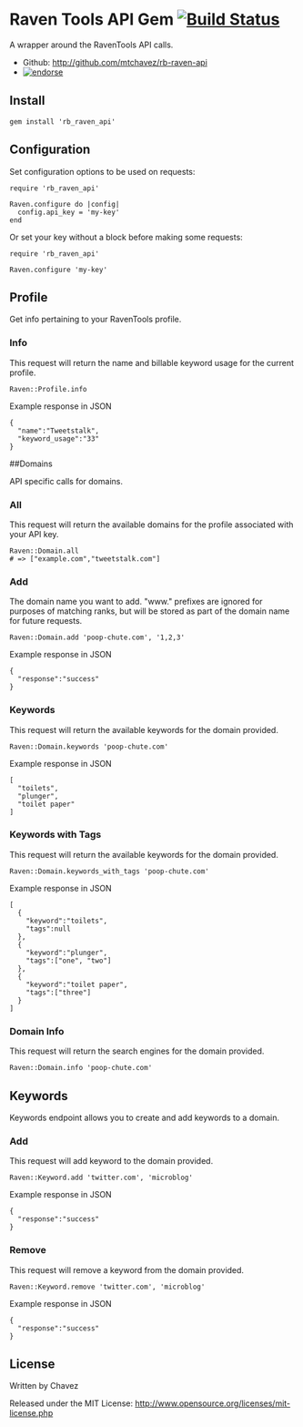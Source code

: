 Raven Tools API Gem [![Build Status](https://secure.travis-ci.org/mtchavez/rb-raven-api.png)](http://travis-ci.org/mtchavez/rb-raven-api?branch=master)
=============================

A wrapper around the RavenTools API calls.

* Github: http://github.com/mtchavez/rb-raven-api
* [![endorse](http://api.coderwall.com/mtchavez/endorsecount.png)](http://coderwall.com/mtchavez)

## Install

    gem install 'rb_raven_api'

## Configuration

Set configuration options to be used on requests:

    require 'rb_raven_api'

    Raven.configure do |config|
      config.api_key = 'my-key'
    end

Or set your key without a block before making some requests:

    require 'rb_raven_api'

    Raven.configure 'my-key'

## Profile

Get info pertaining to your RavenTools profile.

### Info

This request will return the name and billable keyword usage for the current profile.

    Raven::Profile.info

Example response in JSON

    {
      "name":"Tweetstalk",
      "keyword_usage":"33"
    }

##Domains

API specific calls for domains.

### All

This request will return the available domains for the profile associated with your API key.

    Raven::Domain.all
    # => ["example.com","tweetstalk.com"]

### Add

The domain name you want to add. "www." prefixes are ignored for purposes of matching ranks, but will be stored as part of the domain name for future requests.

    Raven::Domain.add 'poop-chute.com', '1,2,3'

Example response in JSON

    {
      "response":"success"
    }

### Keywords

This request will return the available keywords for the domain provided.

    Raven::Domain.keywords 'poop-chute.com'

Example response in JSON

    [
      "toilets",
      "plunger",
      "toilet paper"
    ]

### Keywords with Tags

This request will return the available keywords for the domain provided.

    Raven::Domain.keywords_with_tags 'poop-chute.com'

Example response in JSON

    [
      {
        "keyword":"toilets", 
        "tags":null
      },
      {
        "keyword":"plunger",
        "tags":["one", "two"]
      },
      {
        "keyword":"toilet paper",
        "tags":["three"]
      }
    ]

### Domain Info

This request will return the search engines for the domain provided.

    Raven::Domain.info 'poop-chute.com'



## Keywords

Keywords endpoint allows you to create and add keywords to a domain.

### Add

This request will add keyword to the domain provided.

    Raven::Keyword.add 'twitter.com', 'microblog'

Example response in JSON

    {
      "response":"success"
    }

### Remove

This request will remove a keyword from the domain provided.

    Raven::Keyword.remove 'twitter.com', 'microblog'

Example response in JSON

    {
      "response":"success"
    }

## License

Written by Chavez

Released under the MIT License: http://www.opensource.org/licenses/mit-license.php
